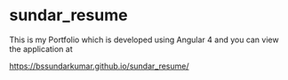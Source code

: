 # sundar_resume

This is my Portfolio which is developed using Angular 4 and you can view the application at

https://bssundarkumar.github.io/sundar_resume/



